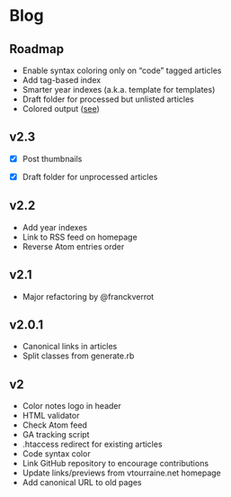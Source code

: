 # Blog

## Roadmap

- Enable syntax coloring only on “code” tagged articles
- Add tag-based index
- Smarter year indexes (a.k.a. template for templates)
- Draft folder for processed but unlisted articles
- Colored output ([see](https://github.com/michaeldv/awesome_print))


## v2.3

- [x] Post thumbnails
- [x] Draft folder for unprocessed articles


## v2.2

- Add year indexes
- Link to RSS feed on homepage
- Reverse Atom entries order


## v2.1

- Major refactoring by @franckverrot


## v2.0.1

- Canonical links in articles
- Split classes from generate.rb


## v2

- Color notes logo in header
- HTML validator
- Check Atom feed
- GA tracking script
- .htaccess redirect for existing articles
- Code syntax color
- Link GitHub repository to encourage contributions
- Update links/previews from vtourraine.net homepage
- Add canonical URL to old pages

